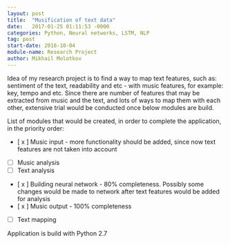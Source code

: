 ```yaml
---
layout: post
title:  "Musification of text data"
date:   2017-01-25 01:11:53 -0000
categories: Python, Neural networks, LSTM, NLP
tag: post
start-date: 2016-10-04
module-name: Research Project
author: Mikhail Molotkov
---
```

Idea of my research project is to find a way to map text features, such as: sentiment of the text, readability and etc - with music features, for example: key, tempo and etc.
Since there are number of features that may be extracted from music and the text, and lots of ways to map them with each other, extensive trial would be conducted once below modules are build.

List of modules that would be created, in order to complete the application, in the priority order:
- [ x ] Music input - more functionality should be added, since now text features are not taken into account
- [ ] Music analysis
- [ ] Text analysis
- [ x ] Building neural network - 80% completeness. Possibly some changes would be made to network after text features would be added for analysis
- [ x ] Music output - 100% completeness
- [ ] Text mapping

Application is build with Python 2.7
